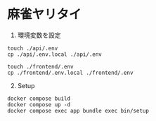 # 麻雀ヤリタイ

1. 環境変数を設定
```
touch ./api/.env
cp ./api/.env.local ./api/.env

touch ./frontend/.env
cp ./frontend/.env.local ./frontend/.env
```

2. Setup
```
docker compose build
docker compose up -d
docker compose exec app bundle exec bin/setup
```
